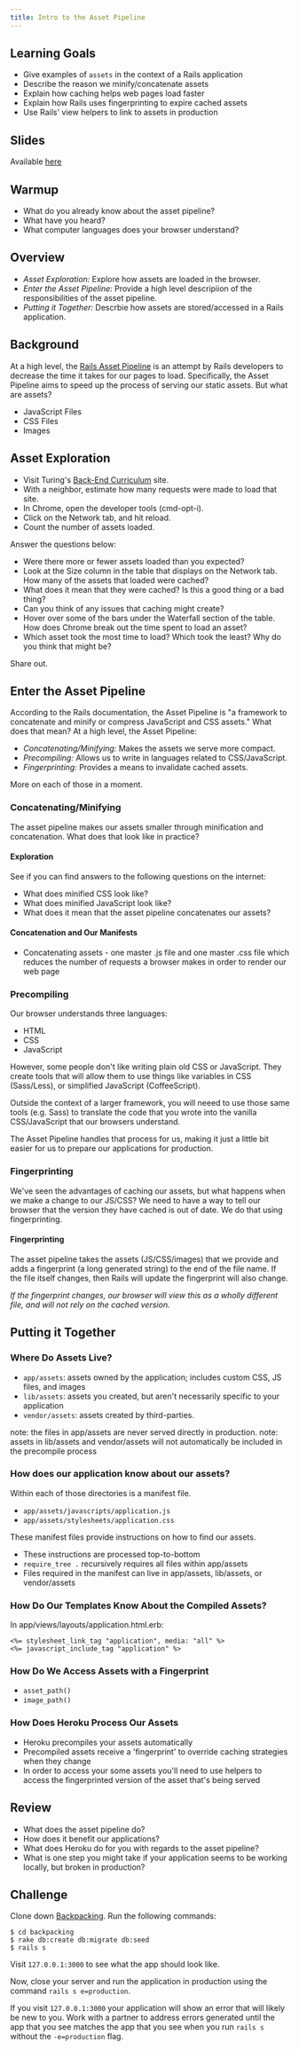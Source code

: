 ```yaml
---
title: Intro to the Asset Pipeline
---
```


## Learning Goals

* Give examples of `assets` in the context of a Rails application
* Describe the reason we minify/concatenate assets
* Explain how caching helps web pages load faster
* Explain how Rails uses fingerprinting to expire cached assets
* Use Rails' view helpers to link to assets in production

## Slides

Available [here](../slides/asset_pipeline/asset_pipeline)

## Warmup

* What do you already know about the asset pipeline?
* What have you heard?
* What computer languages does your browser understand?

## Overview

* *Asset Exploration:* Explore how assets are loaded in the browser.
* *Enter the Asset Pipeline:* Provide a high level descripiion of the responsibilities of the asset pipeline.
* *Putting it Together:* Descrbie how assets are stored/accessed in a Rails application.

## Background

At a high level, the [Rails Asset Pipeline](http://guides.rubyonrails.org/asset_pipeline.html) is an attempt by Rails developers to decrease the time it takes for our pages to load. Specifically, the Asset Pipeline aims to speed up the process of serving our static assets. But what are assets?

* JavaScript Files
* CSS Files
* Images

## Asset Exploration

* Visit Turing's [Back-End Curriculum](http://backend.turing.io/) site.
* With a neighbor, estimate how many requests were made to load that site.
* In Chrome, open the developer tools (cmd-opt-i).
* Click on the Network tab, and hit reload.
* Count the number of assets loaded.

Answer the questions below:

* Were there more or fewer assets loaded than you expected?
* Look at the Size column in the table that displays on the Network tab. How many of the assets that loaded were cached?
* What does it mean that they were cached? Is this a good thing or a bad thing?
* Can you think of any issues that caching might create?
* Hover over some of the bars under the Waterfall section of the table. How does Chrome break out the time spent to load an asset?
* Which asset took the most time to load? Which took the least? Why do you think that might be?

Share out.

## Enter the Asset Pipeline

According to the Rails documentation, the Asset Pipeline is "a framework to concatenate and minify or compress JavaScript and CSS assets." What does that mean? At a high level, the Asset Pipeline:

* *Concatenating/Minifying:* Makes the assets we serve more compact.
* *Precompiling:* Allows us to write in languages related to CSS/JavaScript.
* *Fingerprinting:* Provides a means to invalidate cached assets.

More on each of those in a moment.

### Concatenating/Minifying

The asset pipeline makes our assets smaller through minification and concatenation. What does that look like in practice?

#### Exploration

See if you can find answers to the following questions on the internet:

* What does minified CSS look like?
* What does minified JavaScript look like?
* What does it mean that the asset pipeline concatenates our assets?

#### Concatenation and Our Manifests

* Concatenating assets - one master .js file and one master .css file which reduces the number of requests a browser makes in order to render our web page

### Precompiling

Our browser understands three languages:

* HTML
* CSS
* JavaScript

However, some people don't like writing plain old CSS or JavaScript. They create tools that will allow them to use things like variables in CSS (Sass/Less), or simplified JavaScript (CoffeeScript).

Outside the context of a larger framework, you will neeed to use those same tools (e.g. Sass) to translate the code that you wrote into the vanilla CSS/JavaScript that our browsers understand.

The Asset Pipeline handles that process for us, making it just a little bit easier for us to prepare our applications for production.

### Fingerprinting

We've seen the advantages of caching our assets, but what happens when we make a change to our JS/CSS? We need to have a way to tell our browser that the version they have cached is out of date. We do that using fingerprinting.

#### Fingerprinting

The asset pipeline takes the assets (JS/CSS/images) that we provide and adds a fingerprint (a long generated string) to the end of the file name. If the file itself changes, then Rails will update the fingerprint will also change.

*If the fingerprint changes, our browser will view this as a wholly different file, and will not rely on the cached version.*

## Putting it Together

### Where Do Assets Live?

* `app/assets`: assets owned by the application; includes custom CSS, JS files, and images
* `lib/assets`: assets you created, but aren't necessarily specific to your application
* `vendor/assets`: assets created by third-parties.

note: the files in app/assets are never served directly in production.
note: assets in lib/assets and vendor/assets will not automatically be included in the precompile process

### How does our application know about our assets?

Within each of those directories is a manifest file.

* `app/assets/javascripts/application.js`
* `app/assets/stylesheets/application.css`

These manifest files provide instructions on how to find our assets.

* These instructions are processed top-to-bottom
* `require_tree .` recursively requires all files within app/assets
* Files required in the manifest can live in app/assets, lib/assets, or vendor/assets

### How Do Our Templates Know About the Compiled Assets?

In app/views/layouts/application.html.erb:

```erb
<%= stylesheet_link_tag "application", media: "all" %>
<%= javascript_include_tag "application" %>
```

### How Do We Access Assets with a Fingerprint

* `asset_path()`
* `image_path()`

### How Does Heroku Process Our Assets

* Heroku precompiles your assets automatically
* Precompiled assets receive a 'fingerprint' to override caching strategies when they change
* In order to access your some assets you'll need to use helpers to access the fingerprinted version of the asset that's being served

## Review

* What does the asset pipeline do?
* How does it benefit our applications?
* What does Heroku do for you with regards to the asset pipeline?
* What is one step you might take if your application seems to be working locally, but broken in production?

## Challenge

Clone down [Backpacking](https://github.com/turingschool/backpacking). Run the following commands:

```
$ cd backpacking
$ rake db:create db:migrate db:seed
$ rails s
```

Visit `127.0.0.1:3000` to see what the app should look like.

Now, close your server and run the application in production using the command `rails s e=production`.

If you visit `127.0.0.1:3000` your application will show an error that will likely be new to you. Work with a partner to address errors generated until the app that you see matches the app that you see when you run `rails s` without the `-e=production` flag.
